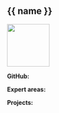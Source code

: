 <box>

## {{ name }}

<div class="container">
 <div class="row">
  <div class="col">
<img src="photo.png" width="100" /><br>
  </div>
  <div class="col">

**GitHub:** <include src="info.md#github" optional inline trim /><br>

**Expert areas:** <include src="info.md#areas" optional inline trim /><br>

**Projects:** <include src="info.md#projects" optional inline trim />
 </div>
 </div>
</div>

<panel header="**Resume**" minimized>
  <include src="resume.md" optional />
</panel>
<panel header="**Progress**" minimized>
  <include src="progress.md" optional />
</panel>
<panel header="**Observations**" minimized>
  <include src="observations.md" optional />
</panel>

</box>

